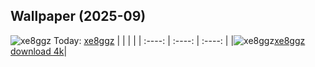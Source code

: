 ## Wallpaper (2025-09)
![xe8ggz](https://th.wallhaven.cc/small/xe/xe8ggz.jpg) Today: [xe8ggz](https://th.wallhaven.cc/small/xe/xe8ggz.jpg)
|      |      |      |
| :----: | :----: | :----: |
|![xe8ggz](https://th.wallhaven.cc/small/xe/xe8ggz.jpg)[xe8ggz download 4k](https://wallhaven.cc/w/xe8ggz)|